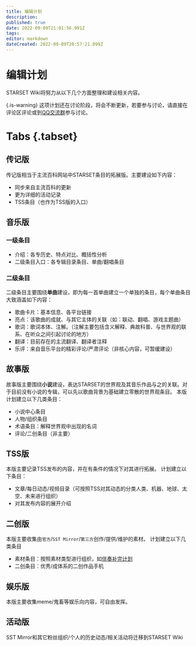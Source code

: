 ```yaml
---
title: 编辑计划
description: 
published: true
date: 2022-09-09T21:01:56.991Z
tags: 
editor: markdown
dateCreated: 2022-09-09T20:57:21.099Z
---
```


# 编辑计划
STARSET Wiki将努力从以下几个方面整理和建设相关内容。
> 
{.is-warning}
这项计划还在讨论阶段，将会不断更新，若要参与讨论，请直接在评论区评论或到[QQ交流群](https://shang.qq.com/wpa/qunwpa?idkey=54df8ffb39619553024762b0aee78f1a584980c6fc5d4d6caa92831055959c3c)参与讨论。

# Tabs {.tabset}
## 传记版

传记版相当于主流百科网站中STARSET条目的拓展版。主要建设如下内容：

- 同步来自主流百科的更新
- 更为详细的活动记录
- TSS条目（也作为TSS版的入口）

## 音乐版

### 一级条目
- 介绍：各专历史、特点对比、概括性分析
- 二级条目入口：各专辑目录条目、单曲/翻唱条目

### 二级条目
二级条目主要围绕**单曲**建设，即为每一首单曲建立一个单独的条目，每个单曲条目大致涵盖如下内容：

- 歌曲卡片：基本信息、各平台链接
- 亮点：该歌曲的成就、与其它主体的关联（如：联动、翻唱、游戏主题曲）
- 歌词：歌词本体、注解。（注解主要包括含义解释、典故科普、与世界观的联系、在听众之间引起讨论的地方）
- 翻译：目前存在的主流翻译、翻译者注释
- 乐评：来自音乐平台的精彩评论/严肃评论（非核心内容，可暂缓建设）

## 故事版

故事版主要围绕**小说**建设，表达STARSET的世界观及其音乐作品与之的关联。对于目前没有小说的专辑，可以先以歌曲背景为基础建立零散的世界观条目。
本版计划建立以下几类条目：
- 小说中心条目
- 人物/组织条目
- 术语条目：解释世界观中出现的名词
- 评论/二创条目（非主要）

## TSS版

本版主要记录TSS发布的内容，并在有条件的情况下对其进行拓展。
计划建立以下条目：
- 文章/每日动态/视频目录（可按照TSS对其动态的分类人类、机器、地球、太空、未来进行组织）
- 对其发布内容的展开介绍

## 二创版

本版主要收集由`官方`/`SST Mirror`/`第三方`创作/提供/维护的素材。
计划建立以下几类条目
- 素材条目：按照素材类型进行组织，如[伴奏补完计划](/zh/STARSET-Media-Instrumentalize-Project)
- 二创条目：优秀/成体系的二创作品手机

## 娱乐版

本版主要收集meme/鬼畜等娱乐向内容，可自由发挥。

## 活动版

SST Mirror和其它粉丝组织/个人的历史动态/相关活动将迁移到STARSET Wiki